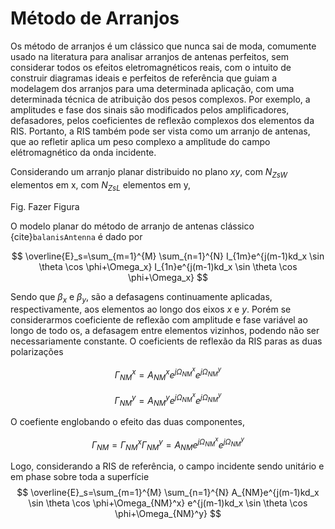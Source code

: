 
# Método de Arranjos
Os método de arranjos é um clássico que nunca sai de moda, comumente usado na literatura para analisar arranjos de antenas perfeitos, sem considerar todos os efeitos eletromagnéticos reais, com o intuito de construir diagramas ideais e perfeitos de referência que guiam a modelagem dos arranjos para uma determinada aplicação, com uma determinada técnica de atribuição dos pesos complexos. Por exemplo, a amplitudes e fase dos sinais são modificados pelos amplificadores, defasadores, pelos coeficientes de reflexão complexos dos elementos da RIS. Portanto, a RIS também pode ser vista como um arranjo de antenas, que ao refletir aplica um peso complexo a amplitude do campo elétromagnético da onda incidente.

Considerando um arranjo planar distribuido no plano $xy$, com $N_{ZsW}$ elementos em x, com $N_{ZsL}$ elementos em y, 


Fig. Fazer Figura
<!-- 
<img src="https://drive.google.com/a/domain.com/thumbnail?id=18B6Ljysui90jiwX72OlsBrIRbBX9gtQ1&sz=w{500}-h{200}" style="width: 400px;  height: 500 px"  /> -->

<!-- ![image](https://drive.google.com/a/domain.com/thumbnail?id=18B6Ljysui90jiwX72OlsBrIRbBX9gtQ1&sz=w{500}-h{400}) -->


O modelo planar do método de arranjo de antenas clássico {cite}`balanisAntenna` é dado por

$$
\overline{E}_s=\sum_{m=1}^{M} \sum_{n=1}^{N} I_{1m}e^{j(m-1)kd_x \sin \theta \cos \phi+\Omega_x}
                                I_{1n}e^{j(m-1)kd_x \sin \theta \cos \phi+\Omega_x}
$$


Sendo que $\beta_x$ e $\beta_y$, são a defasagens continuamente aplicadas, respectivamente,  aos elementos ao longo dos eixos $x$ e $y$.
Porém se considerarmos coeficiente de reflexão com amplitude e fase variável ao longo de todo os, a defasagem entre elementos vizinhos, podendo não ser necessariamente constante. O coeficients de reflexão da RIS paras as duas polarizações

$$
\Gamma^{x}_{NM}=A^{x}_{NM} e^{j \Omega^x_{NM}}e^{j \Omega^y_{NM}}
$$

$$
\Gamma^{y}_{NM}=A^{y}_{NM} e^{j \Omega^x_{NM}}e^{j \Omega^y_{NM}}
$$

O coefiente englobando o efeito das duas componentes,

$$
\Gamma_{NM}=\Gamma^{x}_{NM}\Gamma^{y}_{NM}=A_{NM} e^{j \Omega^x_{NM}}e^{j \Omega^y_{NM}}
$$


Logo, considerando a RIS de referência, o campo incidente sendo unitário e em phase sobre toda a superfície 
$$
\overline{E}_s=\sum_{m=1}^{M} \sum_{n=1}^{N} A_{NM}e^{j(m-1)kd_x \sin \theta \cos \phi+\Omega_{NM}^x}
                                e^{j(m-1)kd_x \sin \theta \cos \phi+\Omega_{NM}^y}
$$

